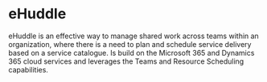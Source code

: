 # eHuddle
eHuddle is an effective way to manage shared work across teams within an organization, where there is a need to plan and schedule service delivery based on a service catalogue. Is build on the Microsoft 365 and Dynamics 365 cloud services and leverages the Teams and Resource Scheduling capabilities.
